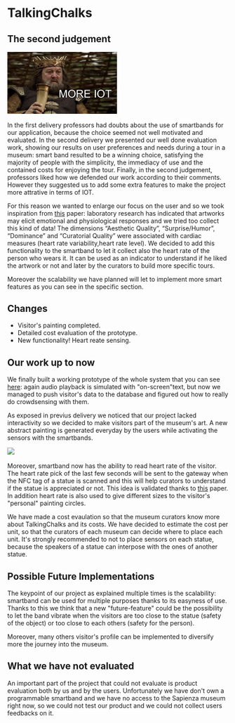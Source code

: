 # TalkingChalks

## The second judgement
<img src="pics/more_iot.jpg" width="250px">

In the first delivery professors had doubts about the use of smartbands for our application, because the choice seemed not well motivated and evaluated.
In the second delivery we presented our well done evaluation work, showing our results on user preferences and needs during a tour in a museum: smart band resulted to be a winning choice, satisfying the majority of people with the simplicity, the immediacy of use and the contained costs for enjoying the tour.
Finally, in the second judgement, professors liked how we defended our work according to their comments. However they suggested us to add some extra features to make the project more attrative in terms of IOT.

For this reason we wanted to enlarge our focus on the user and so we took inspiration from [this](https://mapping-museum-experience.com/wp-content/uploads/2019/04/Physiological-Correlates.pdf) paper: laboratory research has indicated that artworks may elicit emotional and physiological responses and we tried too collect this kind of data! The dimensions “Aesthetic Quality”, “Surprise/Humor”, “Dominance”  and “Curatorial Quality” were associated with cardiac measures (heart rate variability,heart rate level).
We decided to add this functionality to the smartband to let it collect also the heart rate of the person who wears it. It can be used as an indicator to understand if he liked the artwork or not and later by the curators to build more specific tours.

Moreover the scalability we have planned will let to implement more smart features as you can see in the specific section.

## Changes
* Visitor's painting completed.
* Detailed cost evaluation of the prototype. 
* New functionality! Heart reate sensing.

## Our work up to now
We finally built a working prototype of the whole system that you can see [here](https://youtu.be/zbf5zkPk7X0): again audio playback is simulated with "on-screen"text, but now we managed to push visitor's data to the database and figured out how to really do crowdsensing with them.

As exposed in previus delivery we noticed that our project lacked interactivity so we decided to make visitors part of the museum's art. A new abstract painting is generated everyday by the users while activating the sensors with the smartbands.

<img src="pics/circle.gif">

Moreover, smartband now has the ability to read heart rate of the visitor. The heart rate pick of the last few seconds will be sent to the gateway when the NFC tag of a statue is scanned and this will help curators to understand if the statue is appreciated or not. This idea is validated thanks to [this](https://mapping-museum-experience.com/wp-content/uploads/2019/04/Physiological-Correlates.pdf) paper. In addition heart rate is also used to give different sizes to the visitor's "personal" painting circles.

We have made a cost evaulation so that the museum curators know more about TalkingChalks and its costs. We have decided to estimate the cost per unit, so that the curators of each museum can decide where to place each unit. It's strongly recommended to not to place sensors on each statue, because the speakers of a statue can interpose with the ones of another statue.

## Possible Future Implementations
The keypoint of our project as explained multiple times is the scalability: smartband can be used for multiple purposes thanks to its easyness of use. Thanks to this we think that a new "future-feature" could be the possibility to let the band vibrate when the visitors are too close to the statue (safety of the object) or too close to each others (safety for the person). 

Moreover, many others visitor's profile can be implemented to diversify more the journey into the museum.

## What we have not evaluated
An important part of the project that could not evaluate is product evaluation both by us and by the users. Unfortunately we have don't own a programmable smartband and we have no access to the Sapienza museum right now, so we could not test our product and we could not collect users feedbacks on it. 
